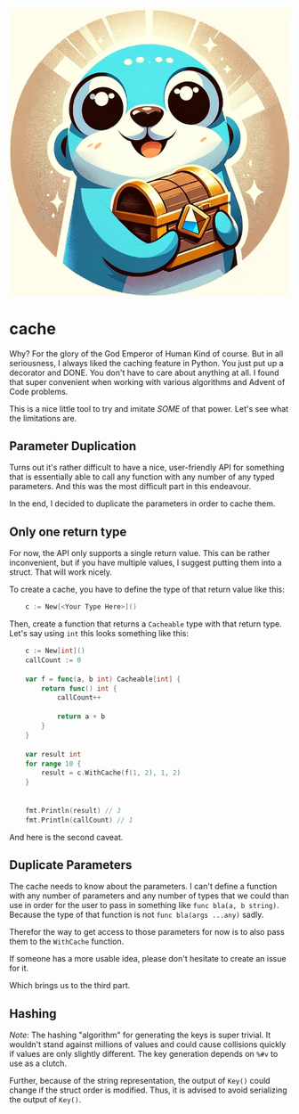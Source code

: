 ![logo](./logo.jpg)

# cache

Why? For the glory of the God Emperor of Human Kind of course. But in all seriousness, I always liked the
caching feature in Python. You just put up a decorator and DONE. You don't have to care about
anything at all. I found that super convenient when working with various algorithms and Advent of Code
problems.

This is a nice little tool to try and imitate _SOME_ of that power. Let's see what the limitations are.

## Parameter Duplication

Turns out it's rather difficult to have a nice, user-friendly API for something that is essentially able
to call any function with any number of any typed parameters. And this was the most difficult part in this
endeavour.

In the end, I decided to duplicate the parameters in order to cache them.

## Only one return type

For now, the API only supports a single return value. This can be rather inconvenient, but if you have
multiple values, I suggest putting them into a struct. That will work nicely.

To create a cache, you have to define the type of that return value like this:

```go
    c := New[<Your Type Here>]()
```

Then, create a function that returns a `Cacheable` type with that return type. Let's say using `int`
this looks something like this:

```go
    c := New[int]()
    callCount := 0

    var f = func(a, b int) Cacheable[int] {
        return func() int {
            callCount++

            return a + b
        }
    }

    var result int
    for range 10 {
        result = c.WithCache(f(1, 2), 1, 2)
    }


    fmt.Println(result) // 3
    fmt.Println(callCount) // 1
```

And here is the second caveat.

## Duplicate Parameters

The cache needs to know about the parameters. I can't define a function with any number of parameters and any
number of types that we could than use in order for the user to pass in something like `func bla(a, b string)`.
Because the type of that function is not `func bla(args ...any)` sadly.

Therefor the way to get access to those parameters for now is to also pass them to the `WithCache` function.

If someone has a more usable idea, please don't hesitate to create an issue for it.

Which brings us to the third part.

## Hashing

_Note_: The hashing "algorithm" for generating the keys is super trivial. It wouldn't stand against millions of
values and could cause collisions quickly if values are only slightly different. The key generation depends on
`%#v` to use as a clutch.

Further, because of the string representation, the output of `Key()` could change if the struct order
is modified. Thus, it is advised to avoid serializing the output of `Key()`.
